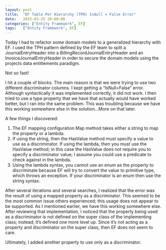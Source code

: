 ```yaml
---
layout: post
title:  "EF Table Per Hierarchy (TPH) IsNull = False Error"
date:   2015-03-25 20:00:00
categories: ["Entity Framework", EF]
tags: 	["Entity Framework", EF]
---
```

Today I had to refactor some domain models to a generalized hierarchy with EF. I used the TPH pattern defined by the EF team to split a JournalEntryHeader into a BillingRecordJournalEntryHeader and an InvoiceJournalEntryHeader in order to secure the domain models using the projects data entitlements paradigm.

Not so fast!

I hit a couple of blocks. The main reason is that we were trying to use two different discriminator columns. I kept getting a “IsNull=False” error. Although syntactically it was implemented correctly, it did not work. I then tried to use a type property that we have that actually would have worked better, but I ran into the same problem. This was troubling because we have this working somewhere else in the solution…More on that later.

A few things I discovered:
1. The EF mapping configuration Map method takes either a string to map the property or a lambda. 
2. If using the string, then the HasValue method must specify a value to use as a discriminator. If using the lambda, then you must use the HasValue method; in this case the HasValue does not require you to specify a discriminator value; I assume you could use a predicate to check against in the lambda.
3. Using the lambda syntax, you cannot use an enum as the property to discriminate because EF will try to convert the value to primitive type, which throws an exception. If your discriminator is an enum then use the string syntax.

After several iterations and several searches, I realized that the error was the result of using a mapped property as a discriminator. This seemed to be the most common issue others experienced; this usage does not appear to be supported. As I mentioned earlier, we have this working somewhere else. After reviewing that implementation, I noticed that the property being used as a discriminator is not  defined on the super class of the implementing class; instead, it’s defined one more level up. Since it’s not acting as a property and discriminator on the super class, then EF does not seem to care.

Ultimately, I added another property to use only as a discriminator. 
